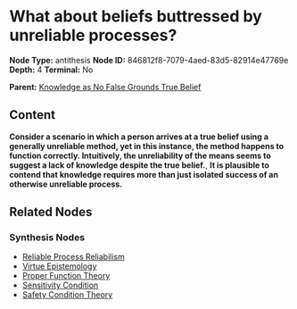 # What about beliefs buttressed by unreliable processes?

**Node Type:** antithesis
**Node ID:** 846812f8-7079-4aed-83d5-82914e47769e
**Depth:** 4
**Terminal:** No

**Parent:** [Knowledge as No False Grounds True Belief](knowledge-as-no-false-grounds-true-belief-synthesis-5896c41d-c5ee-4072-bf3d-d3e5f0d6c202.md)

## Content

**Consider a scenario in which a person arrives at a true belief using a generally unreliable method, yet in this instance, the method happens to function correctly. Intuitively, the unreliability of the means seems to suggest a lack of knowledge despite the true belief.**, **It is plausible to contend that knowledge requires more than just isolated success of an otherwise unreliable process.**

## Related Nodes

### Synthesis Nodes

- [Reliable Process Reliabilism](reliable-process-reliabilism-synthesis-6823a445-1d2f-4241-9811-d89d4b6c1a2e.md)
- [Virtue Epistemology](virtue-epistemology-synthesis-3847d1b8-1af2-4338-8606-16a099a63e61.md)
- [Proper Function Theory](proper-function-theory-synthesis-f74d13c5-c6f9-4ec2-9377-c634d8e6ce02.md)
- [Sensitivity Condition](sensitivity-condition-synthesis-e76e2144-6b4f-4781-a55d-6f87c8825c14.md)
- [Safety Condition Theory](safety-condition-theory-synthesis-71590902-56a8-47b3-982f-48bccc09fda3.md)
